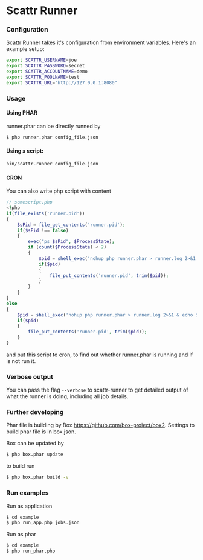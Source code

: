 # Scattr Runner

### Configuration

Scattr Runner takes it's configuration from environment variables. Here's an example setup:

```sh
export SCATTR_USERNAME=joe
export SCATTR_PASSWORD=secret
export SCATTR_ACCOUNTNAME=demo
export SCATTR_POOLNAME=test
export SCATTR_URL="http://127.0.0.1:8080"
```

### Usage

#### Using PHAR

runner.phar can be directly runned by
```sh
$ php runner.phar config_file.json
```

#### Using a script:

```sh
bin/scattr-runner config_file.json
```

#### CRON

You can also write php script with content
```php
// somescript.php
<?php
if(file_exists('runner.pid'))
{
    $sPid = file_get_contents('runner.pid');
    if($sPid !== false)
    {
        exec("ps $sPid", $ProcessState);
        if (count($ProcessState) < 2)
        {
            $pid = shell_exec('nohup php runner.phar > runner.log 2>&1 & echo $!');
            if($pid)
            {
                file_put_contents('runner.pid', trim($pid));
            }
        }
    }
}
else
{
    $pid = shell_exec('nohup php runner.phar > runner.log 2>&1 & echo $!');
    if($pid)
    {
        file_put_contents('runner.pid', trim($pid));
    }
}
```

and put this script to cron, to find out whether runner.phar is running and if is not run it.

### Verbose output

You can pass the flag `--verbose` to scattr-runner to get detailed output of what the runner is doing, including all job details.

### Further developing

Phar file is building by Box https://github.com/box-project/box2.
Settings to build phar file is in box.json.

Box can be updated by
```sh
$ php box.phar update
```

to build run
```sh
$ php box.phar build -v
```

### Run examples
Run as application
```sh
$ cd example
$ php run_app.php jobs.json
```

Run as phar
```sh
$ cd example
$ php run_phar.php
```
